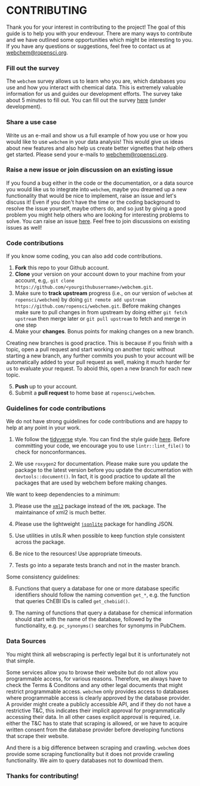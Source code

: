 # CONTRIBUTING #

Thank you for your interest in contributing to the project! The goal of this guide is to help you with your endevour. There are many ways to contribute and we have outlined some opportunities which might be interesting to you. If you have any questions or suggestions, feel free to contact us at <webchem@ropensci.org>.

### Fill out the survey

The ```webchem``` survey allows us to learn who you are, which databases you use and how you interact with chemical data. This is extremely valuable information for us and guides our development efforts. The survey take about 5 minutes to fill out. You can fill out the survey [here](<link here>) (under development).

### Share a use case

Write us an e-mail and show us a full example of how you use or how you would like to use ```webchem``` in your data analysis! This would give us ideas about new features and also help us create better vignettes that help others get started. Please send your e-mails to <webchem@ropensci.org>.

### Raise a new issue or join discussion on an existing issue

If you found a bug either in the code or the documentation, or a data source you would like us to integrate into ```webchem```, maybe you dreamed up a new functionality that would be nice to implement, raise an issue and let's discuss it! Even if you don't have the time or the coding background to resolve the issue yourself, maybe others do, and so just by giving a good problem you might help others who are looking for interesting problems to solve. You can raise an issue [here](https://github.com/ropensci/webchem/issues). Feel free to join discussions on existing issues as well!

### Code contributions

If you know some coding, you can also add code contributions.

1. **Fork** this repo to your Github account.
2. **Clone** your version on your account down to your machine from your account, e.g,. `git clone https://github.com/<yourgithubusername>/webchem.git`.
3. Make sure to **track upstream** progress (i.e., on our version of `webchem` at `ropensci/webchem`) by doing `git remote add upstream https://github.com/ropensci/webchem.git`. Before making changes make sure to pull changes in from upstream by doing either `git fetch upstream` then merge later or `git pull upstream` to fetch and merge in one step
4. Make your **changes**. Bonus points for making changes on a new branch.

Creating new branches is good practice. This is because if you finish with a topic, open a pull request and start working on another topic without starting a new branch, any further commits you push to your account will be automatically added to your pull request as well, making it much harder for us to evaluate your request. To aboid this, open a new branch for each new topic.

5. **Push** up to your account.
6. Submit a **pull request** to home base at `ropensci/webchem`.

### Guidelines for code contributions

We do not have strong guidelines for code contributions and are happy to help at any point in your work.

1. We follow the [tidyverse](https://tidyverse.org) style. You can find the style guide [here](https://style.tidyverse.org/). Before committing your code, we encourage you to use ```lintr::lint_file()``` to check for nonconformances.

2. We use ```roxygen2``` for documentation. Please make sure you update the package to the latest version before you update the documentation with ```devtools::document()```. In fact, it is good practice to update all the packages that are used by webchem before making changes.

We want to keep dependencies to a minimum:

3. Please use the [`xml2`](https://github.com/hadley/xml2) package instead of the `XML` package. The maintainance of xml2 is much better.

4. Please use the lightweight [`jsonlite`](https://github.com/jeroenooms/jsonlite) package for handling JSON.

5. Use utilities in utils.R when possible to keep function style consistent across the package.

6. Be nice to the resources! Use appropriate timeouts.

7. Tests go into a separate tests branch and not in the master branch.

Some consistency guidelines:

8. Functions that query a database for one or more database specific identifiers should follow the naming convention ```get_*```, e.g. the function that queries ChEBI IDs is called ```get_chebiid()```.

9. The naming of functions that query a database for chemical information should start with the name of the database, followed by the functionality, e.g. ```pc_synonyms()``` searches for synonyms in PubChem.

### Data Sources

You might think all webscraping is perfectly legal but it is unfortunately not that simple.

Some services allow you to browse their website but do not allow you programmable access, for various reasons. Therefore, we always have to check the Terms & Conditons and any other legal documents that might restrict programmable access. ```webchem``` only provides access to databases where programmable access is clearly approved by the database provider. A provider might create a publicly accessible API, and if they do not have a restrictive T&C, this indicates their implicit approval for programmatically accessing their data. In all other cases explicit approval is required, i.e. either the T&C has to state that scraping is allowed, or we have to acquire written consent from the database provider before developing functions that scrape their website.

And there is a big difference between scraping and crawling. ```webchem``` does provide some scraping functionality but it does not provide crawling functionality. We aim to query databases not to download them.

### Thanks for contributing!
